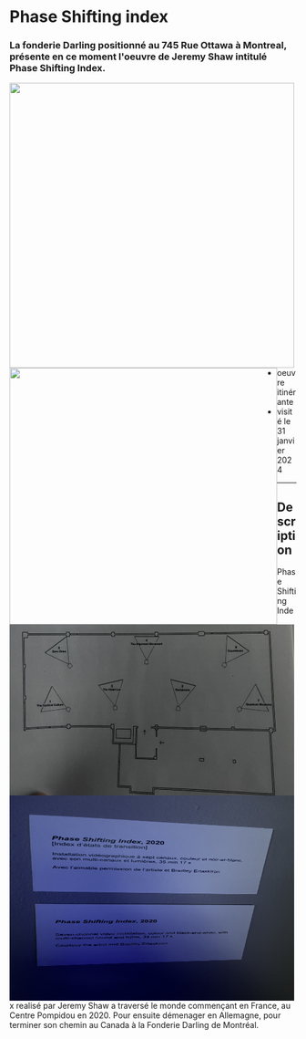# Phase Shifting index
### La fonderie Darling positionné au 745 Rue Ottawa à Montreal, présente en ce moment l'oeuvre de Jeremy Shaw intitulé Phase Shifting Index.

<img align="left" width="500" height="500" src="media/pamphlet_oeuvre.JPG">
<img align="left" width="470" height="450" src="media/entree_fonderie.JPG">  

 - oeuvre itinérante
 - visité le 31 janvier 2024
 

----
## Description
<p align="left">
 <img align="left" width="500" height="300" src="media/plan_oeuvre.JPG">
  <img align="left" width="500" height="360" src="media/cartel.JPG">
Phase Shifting Index realisé par Jeremy Shaw a traversé le monde commençant en France, au Centre Pompidou en 2020. Pour ensuite démenager en Allemagne, pour terminer son chemin au Canada à la Fonderie Darling de Montréal.
</p>
